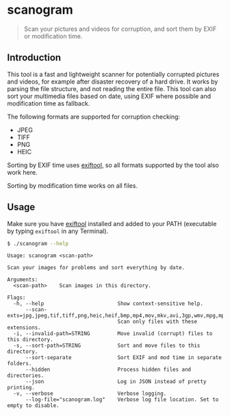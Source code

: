 # scanogram

> Scan your pictures and videos for corruption, and sort them by EXIF or modification time.

## Introduction

This tool is a fast and lightweight scanner for potentially corrupted pictures and videos, for example after disaster recovery of a hard drive. It works by parsing the file structure, and not reading the entire file. This tool can also sort your multimedia files based on date, using EXIF where possible and modification time as fallback.

The following formats are supported for corruption checking:

- JPEG
- TIFF
- PNG
- HEIC

Sorting by EXIF time uses [exiftool](https://exiftool.org/), so all formats supported by the tool also work here.

Sorting by modification time works on all files.

## Usage

Make sure you have [exiftool](https://exiftool.org/) installed and added to your PATH (executable by typing `exiftool` in any Terminal).

```bash
$ ./scanogram --help
```

```
Usage: scanogram <scan-path>

Scan your images for problems and sort everything by date.

Arguments:
  <scan-path>    Scan images in this directory.

Flags:
  -h, --help                        Show context-sensitive help.
      --scan-exts=jpg,jpeg,tif,tiff,png,heic,heif,bmp,mp4,mov,mkv,avi,3gp,wmv,mpg,mpeg,...
                                    Scan only files with these extensions.
  -i, --invalid-path=STRING         Move invalid (corrupt) files to this directory.
  -s, --sort-path=STRING            Sort and move files to this directory.
      --sort-separate               Sort EXIF and mod time in separate folders.
      --hidden                      Process hidden files and directories.
      --json                        Log in JSON instead of pretty printing.
  -v, --verbose                     Verbose logging.
      --log-file="scanogram.log"    Verbose log file location. Set to empty to disable.
```
